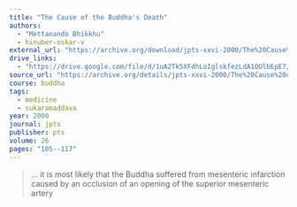 ```yaml
---
title: "The Cause of the Buddha's Death"
authors:
  - "Mettanando Bhikkhu"
  - hinuber-oskar-v
external_url: "https://archive.org/download/jpts-xxvi-2000/The%20Cause%20of%20the%20Buddha_s%20Death%20-%20Mettanando%20and%20Hinu%CC%88ber_text.pdf"
drive_links:
  - "https://drive.google.com/file/d/1uA2Tk5XFdhLoIglskfezLdA1OUlbEpE7/view?usp=drivesdk"
source_url: "https://archive.org/details/jpts-xxvi-2000/The%20Cause%20of%20the%20Buddha_s%20Death%20-%20Mettanando%20and%20Hinu%CC%88ber"
course: buddha
tags:
  - medicine
  - sukaramaddava
year: 2000
journal: jpts
publisher: pts
volume: 26
pages: "105--117"
---
```


> … it is most likely that the Buddha suffered from mesenteric infarction caused by an occlusion of an opening of the superior mesenteric artery

